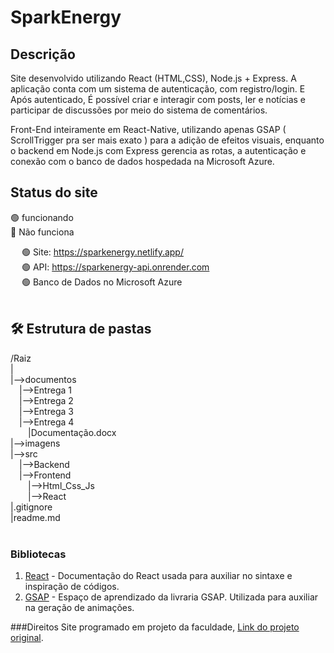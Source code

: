# SparkEnergy

## Descrição
Site desenvolvido utilizando React (HTML,CSS), Node.js + Express. A aplicação conta com um sistema de autenticação, com registro/login. E Após autenticado, É possível criar e interagir com posts, ler e notícias e participar de discussões por meio do sistema de comentários.

Front-End inteiramente em React-Native, utilizando apenas GSAP ( ScrollTrigger pra ser mais exato ) para a adição de efeitos visuais, enquanto o backend em Node.js com Express gerencia as rotas, a autenticação e conexão com o banco de dados hospedada na Microsoft Azure.

## Status do site
:green_circle: funcionando <br/>
:red_circle: Não funciona <br/>

&emsp; :green_circle: Site: https://sparkenergy.netlify.app/ <br/>
&emsp; :green_circle: API: https://sparkenergy-api.onrender.com<br/>
&emsp; :green_circle:  Banco de Dados no Microsoft Azure<br/><br/>

## 🛠 Estrutura de pastas

/Raiz<br>
|<br>
|-->documentos<br>
  &emsp;|-->Entrega 1<br>
  &emsp;|-->Entrega 2<br>
  &emsp;|-->Entrega 3<br>
  &emsp;|-->Entrega 4<br>
  	&emsp;&emsp;|Documentação.docx<br>
|-->imagens<br>
|-->src<br>
  &emsp;|-->Backend<br>
  &emsp;|-->Frontend<br>
	&emsp;&emsp;|-->Html_Css_Js<br>
    	&emsp;&emsp;|-->React<br>
|.gitignore<br>
|readme.md<br>
<br/>

### Bibliotecas

1. <a><a href="https://pt-br.react.dev/reference/react">React</a> - Documentação do React usada para auxiliar no sintaxe e inspiração de códigos.</a> 
2. <a><a href="https://gsap.com/resources/">GSAP</a> - Espaço de aprendizado da livraria GSAP. Utilizada para auxiliar na geração de animações.</a>  

###Direitos
Site programado em projeto da faculdade, <a href="https://github.com/2024-2-MCC2/Projeto10" target="_blank">Link do projeto original</a>.
